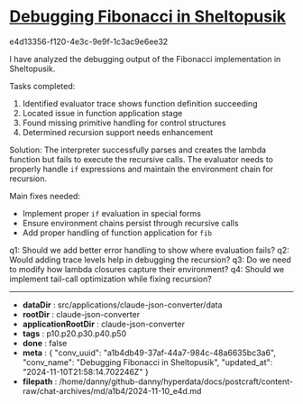 # [Debugging Fibonacci in Sheltopusik](https://claude.ai/chat/a1b4db49-37af-44a7-984c-48a6635bc3a6)

e4d13356-f120-4e3c-9e9f-1c3ac9e6ee32

 I have analyzed the debugging output of the Fibonacci implementation in Sheltopusik.

Tasks completed:
1. Identified evaluator trace shows function definition succeeding
2. Located issue in function application stage
3. Found missing primitive handling for control structures
4. Determined recursion support needs enhancement

Solution:
The interpreter successfully parses and creates the lambda function but fails to execute the recursive calls. The evaluator needs to properly handle `if` expressions and maintain the environment chain for recursion.

Main fixes needed:
- Implement proper `if` evaluation in special forms
- Ensure environment chains persist through recursive calls  
- Add proper handling of function application for `fib`

q1: Should we add better error handling to show where evaluation fails?
q2: Would adding trace levels help in debugging the recursion?
q3: Do we need to modify how lambda closures capture their environment?
q4: Should we implement tail-call optimization while fixing recursion?

---

* **dataDir** : src/applications/claude-json-converter/data
* **rootDir** : claude-json-converter
* **applicationRootDir** : claude-json-converter
* **tags** : p10.p20.p30.p40.p50
* **done** : false
* **meta** : {
  "conv_uuid": "a1b4db49-37af-44a7-984c-48a6635bc3a6",
  "conv_name": "Debugging Fibonacci in Sheltopusik",
  "updated_at": "2024-11-10T21:58:14.702246Z"
}
* **filepath** : /home/danny/github-danny/hyperdata/docs/postcraft/content-raw/chat-archives/md/a1b4/2024-11-10_e4d.md